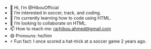 - 👋 Hi, I’m @HibouOfficial
- 👀 I’m interested in soccer, track, and coding.
- 🌱 I’m currently learning how to code using HTML.
- 💞️ I’m looking to collaborate on HTML.
- 📫 How to reach me: rarhibou.ahmed@gmail.com
- 😄 Pronouns: he/him
- ⚡ Fun fact: I once scored a hat-trick at a soccer game 2 years ago.

<!---
HibouOfficial/HibouOfficial is a ✨ special ✨ repository because its `README.md` (this file) appears on your GitHub profile.
You can click the Preview link to take a look at your changes.
--->
